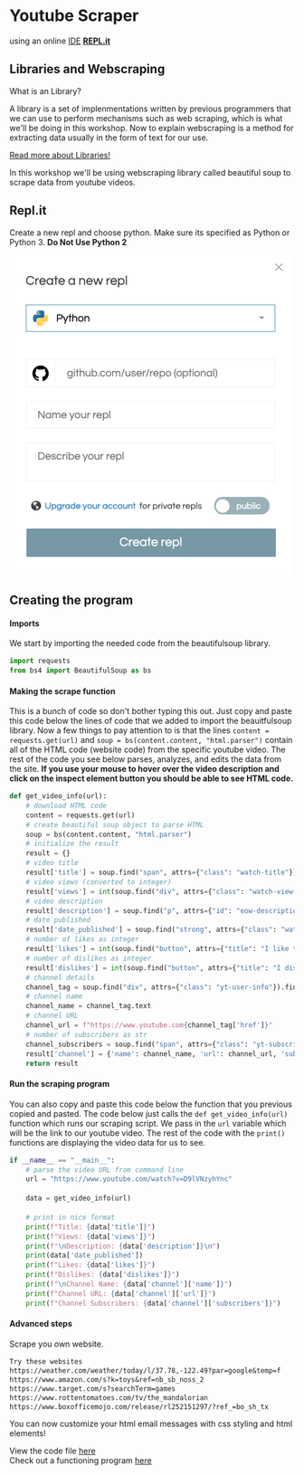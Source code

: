 # Youtube Scraper

using an online [IDE](https://en.wikipedia.org/wiki/Integrated_development_environment) **[REPL.it](https://repl.it)**

## Libraries and Webscraping

What is an Library?  

A library is a set of implenmentations written by previous programmers that we can use to perform mechanisms such as web scraping, which is what we'll be doing in this workshop. Now to explain webscraping is a method for extracting data usually in the form of text for our use. 

[Read more about Libraries!](https://en.wikipedia.org/wiki/Library_(computing))  

In this workshop we'll be using webscraping library called beautiful soup to scrape data from youtube videos.

## Repl.it

Create a new repl and choose python. Make sure its specified as Python or Python 3. **Do Not Use Python 2**

![repl it image](https://github.com/lowell-dev-club/python-text-game/blob/master/replit.png?raw=true)

## Creating the program

#### Imports

We start by importing the needed code from the beautifulsoup library.

```python
import requests
from bs4 import BeautifulSoup as bs
```

#### Making the scrape function

This is a bunch of code so don't bother typing this out. Just copy and paste this code below the lines of code that we added to import the beauitfulsoup library. Now a few things to pay attention to is that the lines ```content = requests.get(url)``` and ```soup = bs(content.content, "html.parser")``` contain all of the HTML code (website code) from the specific youtube video. The rest of the code you see below parses, analyzes, and edits the data from the site. **If you use your mouse to hover over the video description and click on the inspect element button you should be able to see HTML code.**


```python
def get_video_info(url):
    # download HTML code
    content = requests.get(url)
    # create beautiful soup object to parse HTML
    soup = bs(content.content, "html.parser")
    # initialize the result
    result = {}
    # video title
    result['title'] = soup.find("span", attrs={"class": "watch-title"}).text.strip()
    # video views (converted to integer)
    result['views'] = int(soup.find("div", attrs={"class": "watch-view-count"}).text[:-6].replace(",", ""))
    # video description
    result['description'] = soup.find("p", attrs={"id": "eow-description"}).text
    # date published
    result['date_published'] = soup.find("strong", attrs={"class": "watch-time-text"}).text
    # number of likes as integer
    result['likes'] = int(soup.find("button", attrs={"title": "I like this"}).text.replace(",", ""))
    # number of dislikes as integer
    result['dislikes'] = int(soup.find("button", attrs={"title": "I dislike this"}).text.replace(",", ""))
    # channel details
    channel_tag = soup.find("div", attrs={"class": "yt-user-info"}).find("a")
    # channel name
    channel_name = channel_tag.text
    # channel URL
    channel_url = f"https://www.youtube.com{channel_tag['href']}"
    # number of subscribers as str
    channel_subscribers = soup.find("span", attrs={"class": "yt-subscriber-count"}).text.strip()
    result['channel'] = {'name': channel_name, 'url': channel_url, 'subscribers': channel_subscribers}
    return result
```
#### Run the scraping program

You can also copy and paste this code below the function that you previous copied and pasted. The code below just calls the ```def get_video_info(url)``` function which runs our scraping script. We pass in the ```url``` variable which will be the link to our youtube video. The rest of the code with the ```print()``` functions are displaying the video data for us to see.  

```python
if __name__ == "__main__":
    # parse the video URL from command line
    url = "https://www.youtube.com/watch?v=D9lVNzyhYnc"

    data = get_video_info(url)

    # print in nice format
    print(f"Title: {data['title']}")
    print(f"Views: {data['views']}")
    print(f"\nDescription: {data['description']}\n")
    print(data['date_published'])
    print(f"Likes: {data['likes']}")
    print(f"Dislikes: {data['dislikes']}")
    print(f"\nChannel Name: {data['channel']['name']}")
    print(f"Channel URL: {data['channel']['url']}")
    print(f"Channel Subscribers: {data['channel']['subscribers']}")
```

#### Advanced steps

Scrape you own website.

```
Try these websites
https://weather.com/weather/today/l/37.78,-122.49?par=google&temp=f
https://www.amazon.com/s?k=toys&ref=nb_sb_noss_2
https://www.target.com/s?searchTerm=games
https://www.rottentomatoes.com/tv/the_mandalorian
https://www.boxofficemojo.com/release/rl252151297/?ref_=bo_sh_tx
```

You can now customize your html email messages with css styling and html elements!

View the code file [here](youtube_scrape.py)  
Check out a functioning program [here](https://repl.it/@calee14/Youtube-Scraper)
